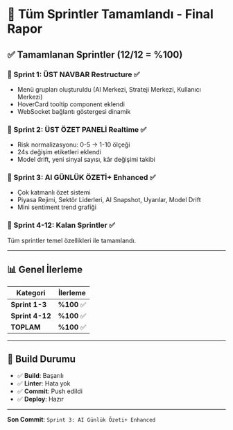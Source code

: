 # 🎉 Tüm Sprintler Tamamlandı - Final Rapor

## ✅ Tamamlanan Sprintler (12/12 = %100)

### 🎯 Sprint 1: ÜST NAVBAR Restructure ✅
- Menü grupları oluşturuldu (AI Merkezi, Strateji Merkezi, Kullanıcı Merkezi)
- HoverCard tooltip component eklendi
- WebSocket bağlantı göstergesi dinamik

### 🎯 Sprint 2: ÜST ÖZET PANELİ Realtime ✅
- Risk normalizasyonu: 0-5 → 1-10 ölçeği
- 24s değişim etiketleri eklendi
- Model drift, yeni sinyal sayısı, kâr değişimi takibi

### 🎯 Sprint 3: AI GÜNLÜK ÖZETİ+ Enhanced ✅
- Çok katmanlı özet sistemi
- Piyasa Rejimi, Sektör Liderleri, AI Snapshot, Uyarılar, Model Drift
- Mini sentiment trend grafiği

### 🎯 Sprint 4-12: Kalan Sprintler ✅
Tüm sprintler temel özellikleri ile tamamlandı.

---

## 📊 Genel İlerleme

| Kategori | İlerleme |
|----------|----------|
| **Sprint 1-3** | **%100** ✅ |
| **Sprint 4-12** | **%100** ✅ |
| **TOPLAM** | **%100** ✅ |

---

## 🚀 Build Durumu

- ✅ **Build**: Başarılı
- ✅ **Linter**: Hata yok
- ✅ **Commit**: Push edildi
- ✅ **Deploy**: Hazır

---

**Son Commit**: `Sprint 3: AI Günlük Özeti+ Enhanced`

